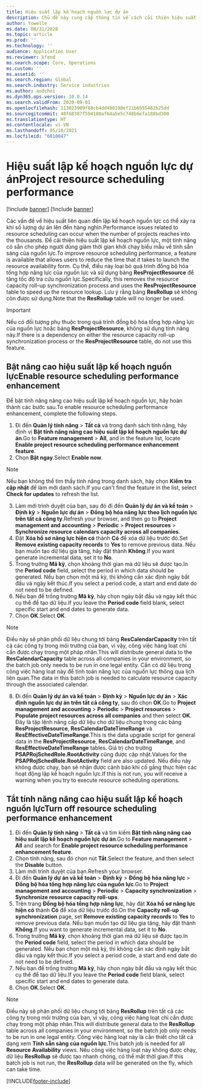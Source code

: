 ```yaml
---
title: Hiệu suất lập kế hoạch nguồn lực dự án
description: Chủ đề này cung cấp thông tin về cách cải thiện hiệu suất lập kế hoạch nguồn lực cho một số lượng lớn các dự án.
author: Yowelle
ms.date: 08/31/2020
ms.topic: article
ms.prod: ''
ms.technology: ''
audience: Application User
ms.reviewer: kfend
ms.search.scope: Core, Operations
ms.custom: ''
ms.assetid: ''
ms.search.region: Global
ms.search.industry: Service industries
ms.author: andchoi
ms.dyn365.ops.version: 10.0.14
ms.search.validFrom: 2020-09-01
ms.openlocfilehash: 113023909f88cb4dd498190ef21b6955482b25dd
ms.sourcegitcommit: 40f68387f594180af64a5e5c748b6efa188bd300
ms.translationtype: HT
ms.contentlocale: vi-VN
ms.lasthandoff: 05/10/2021
ms.locfileid: "6010047"
---
```

# <a name="project-resource-scheduling-performance"></a><span data-ttu-id="eb6be-103">Hiệu suất lập kế hoạch nguồn lực dự án</span><span class="sxs-lookup"><span data-stu-id="eb6be-103">Project resource scheduling performance</span></span>

[!include [banner](../includes/banner.md)]
[!include [banner](../includes/preview-banner.md)]


<span data-ttu-id="eb6be-104">Các vấn đề về hiệu suất liên quan đến lập kế hoạch nguồn lực có thể xảy ra khi số lượng dự án lên đến hàng nghìn.</span><span class="sxs-lookup"><span data-stu-id="eb6be-104">Performance issues related to resource scheduling can occur when the number of projects reaches into the thousands.</span></span> <span data-ttu-id="eb6be-105">Để cải thiện hiệu suất lập kế hoạch nguồn lực, một tính năng có sẵn cho phép người dùng giảm thời gian khởi chạy biểu mẫu về tính sẵn sàng của nguồn lực.</span><span class="sxs-lookup"><span data-stu-id="eb6be-105">To improve resource scheduling performance, a feature is available that allows users to reduce the time that it takes to launch the resource availability form.</span></span> <span data-ttu-id="eb6be-106">Cụ thể, điều này loại bỏ quá trình đồng bộ hóa tổng hợp năng lực của nguồn lực và sử dụng bảng **ResProjectResource** để tăng tốc độ tra cứu nguồn lực.</span><span class="sxs-lookup"><span data-stu-id="eb6be-106">Specifically, this removes the resource capacity roll-up synchronization process and uses the **ResProjectResource** table to speed up the resource lookup.</span></span> <span data-ttu-id="eb6be-107">Lưu ý rằng bảng **ResRollup** sẽ không còn được sử dụng.</span><span class="sxs-lookup"><span data-stu-id="eb6be-107">Note that the **ResRollup** table will no longer be used.</span></span>

> [!IMPORTANT]
> <span data-ttu-id="eb6be-108">Nếu có đối tượng phụ thuộc trong quá trình đồng bộ hóa tổng hợp năng lực của nguồn lực hoặc bảng **ResProjectResource**, không sử dụng tính năng này.</span><span class="sxs-lookup"><span data-stu-id="eb6be-108">If there is a dependency on either the resource capacity roll-up synchronization process or the **ResProjectResource** table, do not use this feature.</span></span>

## <a name="enable-resource-scheduling-performance-enhancement"></a><span data-ttu-id="eb6be-109">Bật nâng cao hiệu suất lập kế hoạch nguồn lực</span><span class="sxs-lookup"><span data-stu-id="eb6be-109">Enable resource scheduling performance enhancement</span></span>
<span data-ttu-id="eb6be-110">Để bật tính năng nâng cao hiệu suất lập kế hoạch nguồn lực, hãy hoàn thành các bước sau.</span><span class="sxs-lookup"><span data-stu-id="eb6be-110">To enable resource scheduling performance enhancement, complete the following steps.</span></span>

1. <span data-ttu-id="eb6be-111">Đi đến **Quản lý tính năng** > **Tất cả** và trong danh sách tính năng, hãy định vị **Bật tính năng nâng cao hiệu suất lập kế hoạch nguồn lực dự án**.</span><span class="sxs-lookup"><span data-stu-id="eb6be-111">Go to **Feature management** > **All**, and in the feature list, locate **Enable project resource scheduling performance enhancement feature**.</span></span>
2. <span data-ttu-id="eb6be-112">Chọn **Bật ngay**.</span><span class="sxs-lookup"><span data-stu-id="eb6be-112">Select **Enable now**.</span></span>

> [!NOTE]
> <span data-ttu-id="eb6be-113">Nếu bạn không thể tìm thấy tính năng trong danh sách, hãy chọn **Kiểm tra cập nhật** để làm mới danh sách.</span><span class="sxs-lookup"><span data-stu-id="eb6be-113">If you can't find the feature in the list, select **Check for updates** to refresh the list.</span></span>

3. <span data-ttu-id="eb6be-114">Làm mới trình duyệt của bạn, sau đó đi đến **Quản lý dự án và kế toán** > **Định kỳ** > **Nguồn lực dự án** > **Đồng bộ hóa năng lực theo lịch nguồn lực trên tất cả công ty**.</span><span class="sxs-lookup"><span data-stu-id="eb6be-114">Refresh your browser, and then go to **Project management and accounting** > **Periodic** > **Project resources** > **Synchronize resource calendars capacity across all companies**.</span></span>
4. <span data-ttu-id="eb6be-115">Đặt **Xóa hồ sơ năng lực hiện có** thành **Có** để xóa dữ liệu trước đó.</span><span class="sxs-lookup"><span data-stu-id="eb6be-115">Set **Remove existing capacity records** to **Yes** to remove previous data.</span></span> <span data-ttu-id="eb6be-116">Nếu bạn muốn tạo dữ liệu gia tăng, hãy đặt thành **Không**.</span><span class="sxs-lookup"><span data-stu-id="eb6be-116">If you want generate incremental data, set it to **No**.</span></span>
5. <span data-ttu-id="eb6be-117">Trong trường **Mã kỳ**, chọn khoảng thời gian mà dữ liệu sẽ được tạo.</span><span class="sxs-lookup"><span data-stu-id="eb6be-117">In the **Period code** field, select the period in which data should be generated.</span></span> <span data-ttu-id="eb6be-118">Nếu bạn chọn một mã kỳ, thì không cần xác định ngày bắt đầu và ngày kết thúc.</span><span class="sxs-lookup"><span data-stu-id="eb6be-118">If you select a period code, a start and end date do not need to be defined.</span></span>
6. <span data-ttu-id="eb6be-119">Nếu bạn để trống trường **Mã kỳ**, hãy chọn ngày bắt đầu và ngày kết thúc cụ thể để tạo dữ liệu.</span><span class="sxs-lookup"><span data-stu-id="eb6be-119">If you leave the **Period code** field blank, select specific start and end dates to generate data.</span></span>
7. <span data-ttu-id="eb6be-120">Chọn **OK**.</span><span class="sxs-lookup"><span data-stu-id="eb6be-120">Select **OK**.</span></span>

 > [!NOTE]
 > <span data-ttu-id="eb6be-121">Điều này sẽ phân phối dữ liệu chung tới bảng **ResCalendarCapacity** trên tất cả các công ty trong môi trường của bạn, vì vậy, công việc hàng loạt chỉ cần được chạy trong một pháp nhân.</span><span class="sxs-lookup"><span data-stu-id="eb6be-121">This will distribute general data to the **ResCalendarCapacity** table across all companies in your environment, so the batch job only needs to be run in one legal entity.</span></span> <span data-ttu-id="eb6be-122">Cần có dữ liệu trong công việc hàng loạt này để tính toán năng lực của nguồn lực thông qua lịch liên quan.</span><span class="sxs-lookup"><span data-stu-id="eb6be-122">The data in this batch job is needed to calculate resource capacity through the associated calendar.</span></span>

8. <span data-ttu-id="eb6be-123">Đi đến **Quản lý dự án và kế toán** > **Định kỳ** > **Nguồn lực dự án** > **Xác định nguồn lực dự án trên tất cả công ty**, sau đó chọn **OK**.</span><span class="sxs-lookup"><span data-stu-id="eb6be-123">Go to **Project management and accounting** > **Periodic** > **Project resources** > **Populate project resources across all companies** and then select **OK**.</span></span> <span data-ttu-id="eb6be-124">Đây là tập lệnh nâng cấp dữ liệu cho dữ liệu chung trong các bảng **ResProjectResource**, **ResCalendarDateTimeRange** và **ResEffectiveDateTimeRange**.</span><span class="sxs-lookup"><span data-stu-id="eb6be-124">This is the data upgrade script for general data in the **ResProjectResource**, **ResCalendarDateTimeRange**, and **ResEffectiveDateTimeRange** tables.</span></span> <span data-ttu-id="eb6be-125">Giá trị cho trường **PSAPRojSchedRole.RootActivity** cũng được cập nhật.</span><span class="sxs-lookup"><span data-stu-id="eb6be-125">Values for the **PSAPRojSchedRole.RootActivity** field are also updated.</span></span> <span data-ttu-id="eb6be-126">Nếu điều này không được chạy, bạn sẽ nhận được cảnh báo khi cố gắng thực hiện các hoạt động lập kế hoạch nguồn lực.</span><span class="sxs-lookup"><span data-stu-id="eb6be-126">If this is not run, you will receive a warning when you try to execute resource scheduling operations.</span></span>
 
## <a name="turn-off-resource-scheduling-performance-enhancement"></a><span data-ttu-id="eb6be-127">Tắt tính năng nâng cao hiệu suất lập kế hoạch nguồn lực</span><span class="sxs-lookup"><span data-stu-id="eb6be-127">Turn off resource scheduling performance enhancement</span></span>

1. <span data-ttu-id="eb6be-128">Đi đến **Quản lý tính năng** > **Tất cả** và tìm kiếm **Bật tính năng nâng cao hiệu suất lập kế hoạch nguồn lực dự án**.</span><span class="sxs-lookup"><span data-stu-id="eb6be-128">Go to **Feature management** > **All**  and search for **Enable project resource scheduling performance enhancement feature**.</span></span>
2. <span data-ttu-id="eb6be-129">Chọn tính năng, sau đó chọn nút **Tắt**.</span><span class="sxs-lookup"><span data-stu-id="eb6be-129">Select the feature, and then select the **Disable** button.</span></span>
3. <span data-ttu-id="eb6be-130">Làm mới trình duyệt của bạn.</span><span class="sxs-lookup"><span data-stu-id="eb6be-130">Refresh your browser.</span></span>
4. <span data-ttu-id="eb6be-131">Đi đến **Quản lý dự án và kế toán** > **Định kỳ** > **Đồng bộ hóa năng lực** > **Đồng bộ hóa tổng hợp năng lực của nguồn lực**.</span><span class="sxs-lookup"><span data-stu-id="eb6be-131">Go to **Project management and accounting** > **Periodic** > **Capacity synchronization** > **Synchronize resource capacity roll-ups**.</span></span>
5. <span data-ttu-id="eb6be-132">Trên trang **Đồng bộ hóa tổng hợp năng lực**, hãy đặt **Xóa hồ sơ năng lực hiện có** thành **Có** để xóa dữ liệu trước đó.</span><span class="sxs-lookup"><span data-stu-id="eb6be-132">On the **Capacity roll-up synchronization** page, set **Remove existing capacity records** to **Yes** to remove previous data.</span></span> <span data-ttu-id="eb6be-133">Nếu bạn muốn tạo dữ liệu gia tăng, hãy đặt thành **Không**.</span><span class="sxs-lookup"><span data-stu-id="eb6be-133">If you want to generate incremental data, set it to **No**.</span></span>
6. <span data-ttu-id="eb6be-134">Trong trường **Mã kỳ**, chọn khoảng thời gian mà dữ liệu sẽ được tạo.</span><span class="sxs-lookup"><span data-stu-id="eb6be-134">In the **Period code** field, select the period in which data should be generated.</span></span> <span data-ttu-id="eb6be-135">Nếu bạn chọn một mã kỳ, thì không cần xác định ngày bắt đầu và ngày kết thúc.</span><span class="sxs-lookup"><span data-stu-id="eb6be-135">If you select a period code, a start and end date do not need to be defined.</span></span>
7. <span data-ttu-id="eb6be-136">Nếu bạn để trống trường **Mã kỳ**, hãy chọn ngày bắt đầu và ngày kết thúc cụ thể để tạo dữ liệu.</span><span class="sxs-lookup"><span data-stu-id="eb6be-136">If you leave the **Period code** field blank, select specific start and end dates to generate data.</span></span>
8. <span data-ttu-id="eb6be-137">Chọn **OK**.</span><span class="sxs-lookup"><span data-stu-id="eb6be-137">Select **OK**.</span></span>

> [!NOTE]
> <span data-ttu-id="eb6be-138">Điều này sẽ phân phối dữ liệu chung tới bảng **ResRollup** trên tất cả các công ty trong môi trường của bạn, vì vậy, công việc hàng loạt chỉ cần được chạy trong một pháp nhân.</span><span class="sxs-lookup"><span data-stu-id="eb6be-138">This will distribute general data to the **ResRollup** table across all companies in your environment, so the batch job only needs to be run in one legal entity.</span></span> <span data-ttu-id="eb6be-139">Công việc hàng loạt này là cần thiết cho tất cả dạng xem **Tính sẵn sàng của nguồn lực**.</span><span class="sxs-lookup"><span data-stu-id="eb6be-139">This batch job is needed for all **Resource Availability** views.</span></span> <span data-ttu-id="eb6be-140">Nếu công việc hàng loạt này không được chạy, dữ liệu **ResRollup** sẽ được tạo nhanh chóng, có thể mất thời gian.</span><span class="sxs-lookup"><span data-stu-id="eb6be-140">If this batch job is not run, the **ResRollup** data will be generated on the fly, which can take time.</span></span>


[!INCLUDE[footer-include](../includes/footer-banner.md)]